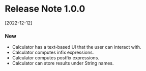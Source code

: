 # Release Note 1.0.0 
[2022-12-12]

### New

- Calculator has a text-based UI that the user can interact with.
- Calculator computes infix expressions.
- Calculator computes postfix expressions.
- Calculator can store results under String names.
